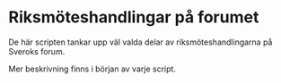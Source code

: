 # Riksmöteshandlingar på forumet

De här scripten tankar upp väl valda delar av riksmöteshandlingarna på Sveroks forum.

Mer beskrivning finns i början av varje script.
